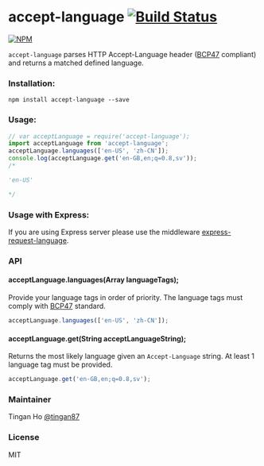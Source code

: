 accept-language [![Build Status](https://travis-ci.org/tinganho/node-accept-language.png)](https://travis-ci.org/tinganho/node-accept-language)
========================

[![NPM](https://nodei.co/npm/accept-language.png?downloads=true&stars=true)](https://nodei.co/npm/accept-language/)

`accept-language` parses HTTP Accept-Language header ([BCP47][] compliant) and returns a matched defined language.

### Installation:

```
npm install accept-language --save
```

### Usage:

```ts
// var acceptLanguage = require('accept-language');
import acceptLanguage from 'accept-language';
acceptLanguage.languages(['en-US', 'zh-CN']);
console.log(acceptLanguage.get('en-GB,en;q=0.8,sv'));
/*

'en-US'

*/
```

### Usage with Express:
If you are using Express server please use the middleware [express-request-language](https://www.npmjs.com/package/express-request-language).

### API
#### acceptLanguage.languages(Array languageTags);
Provide your language tags in order of priority. The language tags must comply with [BCP47][] standard.

```javascript
acceptLanguage.languages(['en-US', 'zh-CN']);
```

#### acceptLanguage.get(String acceptLanguageString);
Returns the most likely language given an `Accept-Language` string. At least 1 language tag must be provided.
```javascript
acceptLanguage.get('en-GB,en;q=0.8,sv');
```

### Maintainer

Tingan Ho [@tingan87][]

### License
MIT

[L10ns]: http://l10ns.org
[BCP47]: https://tools.ietf.org/html/bcp47
[@tingan87]: https://twitter.com/tingan87
